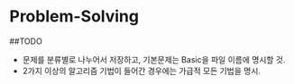 # Problem-Solving

##TODO
- 문제를 분류별로 나누어서 저장하고, 기본문제는 Basic을 파일 이름에 명시할 것.
- 2가지 이상의 알고리즘 기법이 들어간 경우에는 가급적 모든 기법을 명시.
